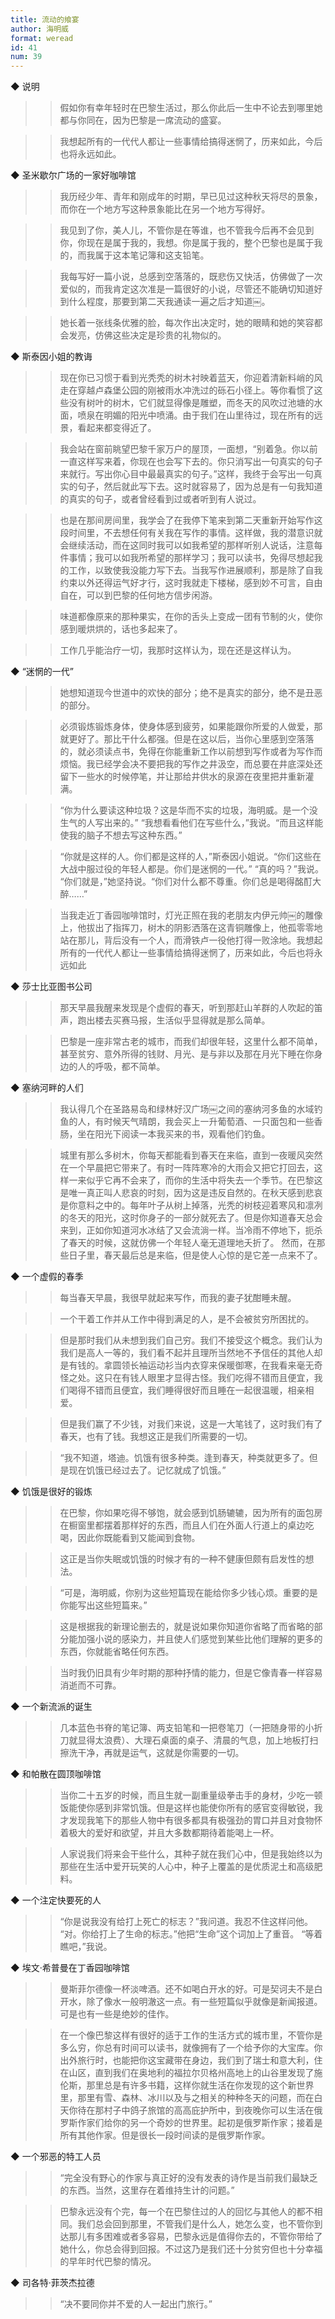 ```yaml
---
title: 流动的飨宴
author: 海明威
format: weread
id: 41
num: 39
---
```


◆ 说明

>> 假如你有幸年轻时在巴黎生活过，那么你此后一生中不论去到哪里她都与你同在，因为巴黎是一席流动的盛宴。

>> 我想起所有的一代代人都让一些事情给搞得迷惘了，历来如此，今后也将永远如此。


◆ 圣米歇尔广场的一家好咖啡馆

>> 我历经少年、青年和刚成年的时期，早已见过这种秋天将尽的景象，而你在一个地方写这种景象能比在另一个地方写得好。

>> 我见到了你，美人儿，不管你是在等谁，也不管我今后再不会见到你，你现在是属于我的，我想。你是属于我的，整个巴黎也是属于我的，而我属于这本笔记簿和这支铅笔。

>> 我每写好一篇小说，总感到空落落的，既悲伤又快活，仿佛做了一次爱似的，而我肯定这次准是一篇很好的小说，尽管还不能确切知道好到什么程度，那要到第二天我通读一遍之后才知道￼。

>> 她长着一张线条优雅的脸，每次作出决定时，她的眼睛和她的笑容都会发亮，仿佛这些决定是珍贵的礼物似的。


◆ 斯泰因小姐的教诲

>> 现在你已习惯于看到光秃秃的树木衬映着蓝天，你迎着清新料峭的风走在穿越卢森堡公园的刚被雨水冲洗过的砾石小径上。等你看惯了这些没有树叶的树木，它们就显得像是雕塑，而冬天的风吹过池塘的水面，喷泉在明媚的阳光中喷涌。由于我们在山里待过，现在所有的远景，看起来都变得近了。

>> 我会站在窗前眺望巴黎千家万户的屋顶，一面想，“别着急。你以前一直这样写来着，你现在也会写下去的。你只消写出一句真实的句子来就行。写出你心目中最最真实的句子。”这样，我终于会写出一句真实的句子，然后就此写下去。这时就容易了，因为总是有一句我知道的真实的句子，或者曾经看到过或者听到有人说过。

>> 也是在那间房间里，我学会了在我停下笔来到第二天重新开始写作这段时间里，不去想任何有关我在写作的事情。这样做，我的潜意识就会继续活动，而在这同时我可以如我希望的那样听别人说话，注意每件事情；我可以如我所希望的那样学习；我可以读书，免得尽想起我的工作，以致使我没能力写下去。当我写作进展顺利，那是除了自我约束以外还得运气好才行，这时我就走下楼梯，感到妙不可言，自由自在，可以到巴黎的任何地方信步闲游。

>> 味道都像原来的那种果实，在你的舌头上变成一团有节制的火，使你感到暖烘烘的，话也多起来了。

>> 工作几乎能治疗一切，我那时这样认为，现在还是这样认为。


◆ “迷惘的一代”

>> 她想知道现今世道中的欢快的部分；绝不是真实的部分，绝不是丑恶的部分。

>> 必须锻炼锻炼身体，使身体感到疲劳，如果能跟你所爱的人做爱，那就更好了。那比干什么都强。但是在这以后，当你心里感到空落落的，就必须读点书，免得在你能重新工作以前想到写作或者为写作而烦恼。我已经学会决不要把我的写作之井汲空，而总要在井底深处还留下一些水的时候停笔，并让那给井供水的泉源在夜里把井重新灌满。

>> “你为什么要读这种垃圾？这是华而不实的垃圾，海明威。是一个没生气的人写出来的。”
“我想看看他们在写些什么，”我说。“而且这样能使我的脑子不想去写这种东西。”

>> “你就是这样的人。你们都是这样的人，”斯泰因小姐说。“你们这些在大战中服过役的年轻人都是。你们是迷惘的一代。”
“真的吗？”我说。
“你们就是，”她坚持说。“你们对什么都不尊重。你们总是喝得酩酊大醉……”

>> 当我走近丁香园咖啡馆时，灯光正照在我的老朋友内伊元帅￼的雕像上，他拔出了指挥刀，树木的阴影洒落在这青铜雕像上，他孤零零地站在那儿，背后没有一个人，而滑铁卢一役他打得一败涂地。我想起所有的一代代人都让一些事情给搞得迷惘了，历来如此，今后也将永远如此


◆ 莎士比亚图书公司

>> 那天早晨我醒来发现是个虚假的春天，听到那赶山羊群的人吹起的笛声，跑出楼去买赛马报，生活似乎显得就是那么简单。

>> 巴黎是一座非常古老的城市，而我们却很年轻，这里什么都不简单，甚至贫穷、意外所得的钱财、月光、是与非以及那在月光下睡在你身边的人的呼吸，都不简单。


◆ 塞纳河畔的人们

>> 我认得几个在圣路易岛和绿林好汉广场￼之间的塞纳河多鱼的水域钓鱼的人，有时候天气晴朗，我会买上一升葡萄酒、一只面包和一些香肠，坐在阳光下阅读一本我买来的书，观看他们钓鱼。

>> 城里有那么多树木，你每天都能看到春天在来临，直到一夜暖风突然在一个早晨把它带来了。有时一阵阵寒冷的大雨会又把它打回去，这样一来似乎它再不会来了，而你的生活中将失去一个季节。在巴黎这是唯一真正叫人悲哀的时刻，因为这是违反自然的。在秋天感到悲哀是你意料之中的。每年叶子从树上掉落，光秃的树枝迎着寒风和凛冽的冬天的阳光，这时你身子的一部分就死去了。但是你知道春天总会来到，正如你知道河水冰结了又会流淌一样。当冷雨不停地下，扼杀了春天的时候，这就仿佛一个年轻人毫无道理地夭折了。
然而，在那些日子里，春天最后总是来临，但是使人心惊的是它差一点来不了。


◆ 一个虚假的春季

>> 每当春天早晨，我很早就起来写作，而我的妻子犹酣睡未醒。

>> 一个干着工作并从工作中得到满足的人，是不会被贫穷所困扰的。

>> 但是那时我们从未想到我们自己穷。我们不接受这个概念。我们认为我们是高人一等的，我们看不起并且理所当然地不予信任的其他人却是有钱的。拿圆领长袖运动衫当内衣穿来保暖御寒，在我看来毫无奇怪之处。这只在有钱人眼里才显得古怪。我们吃得不错而且便宜，我们喝得不错而且便宜，我们睡得很好而且睡在一起很温暖，相亲相爱。

>> 但是我们赢了不少钱，对我们来说，这是一大笔钱了，这时我们有了春天，也有了钱。我想这正是我们所需要的一切。

>> “我不知道，塔迪。饥饿有很多种类。逢到春天，种类就更多了。但是现在饥饿已经过去了。记忆就成了饥饿。”


◆ 饥饿是很好的锻炼

>> 在巴黎，你如果吃得不够饱，就会感到饥肠辘辘，因为所有的面包房在橱窗里都摆着那样好的东西，而且人们在外面人行道上的桌边吃喝，因此你既能看到又能闻到食物。

>> 这正是当你失眠或饥饿的时候才有的一种不健康但颇有启发性的想法。

>> “可是，海明威，你别为这些短篇现在能给你多少钱心烦。重要的是你能写出这些短篇来。”

>> 这是根据我的新理论删去的，就是说如果你知道你省略了而省略的部分能加强小说的感染力，并且使人们感觉到某些比他们理解的更多的东西，你就能省略任何东西。

>> 当时我仍旧具有少年时期的那种抒情的能力，但是它像青春一样容易消逝而不可靠。


◆ 一个新流派的诞生

>> 几本蓝色书脊的笔记簿、两支铅笔和一把卷笔刀（一把随身带的小折刀就显得太浪费）、大理石桌面的桌子、清晨的气息，加上地板打扫擦洗干净，再就是运气，这就是你需要的一切。


◆ 和帕散在圆顶咖啡馆

>> 当你二十五岁的时候，而且生就一副重量级拳击手的身材，少吃一顿饭能使你感到非常饥饿。但是这样也能使你所有的感官变得敏锐，我才发现我笔下的那些人物中有很多都具有极强劲的胃口并且对食物怀着极大的爱好和欲望，并且大多数都期待着能喝上一杯。

>> 人家说我们将来会干些什么，其种子就在我们心中，但是我始终以为那些在生活中爱开玩笑的人心中，种子上覆盖的是优质泥土和高级肥料。


◆ 一个注定快要死的人

>> “你是说我没有给打上死亡的标志？”我问道。我忍不住这样问他。
“对。你给打上了生命的标志。”他把“生命”这个词加上了重音。
“等着瞧吧，”我说。


◆ 埃文·希普曼在丁香园咖啡馆

>> 曼斯菲尔德像一杯淡啤酒。还不如喝白开水的好。可是契诃夫不是白开水，除了像水一般明澈这一点。有一些短篇似乎就像是新闻报道。可是也有一些是绝妙的佳作。

>> 在一个像巴黎这样有很好的适于工作的生活方式的城市里，不管你是多么穷，你总有时间可以读书，就像拥有了一个给予你的大宝库。你出外旅行时，也能把你这宝藏带在身边，我们到了瑞士和意大利，住在山区，直到我们在奥地利的福拉尔贝格州高地上的山谷里发现了施伦斯，那里总是有许多书籍，这样你就生活在你发现的这个新世界里，那里有雪、森林、冰川以及与之相关的种种冬天的问题，而在白天你待在那村子中鸽子旅馆的高高庇护所中，到夜晚你可以生活在俄罗斯作家们给你的另一个奇妙的世界里。起初是俄罗斯作家；接着是所有其他作家。但是很长一段时间读的是俄罗斯作家。


◆ 一个邪恶的特工人员

>> “完全没有野心的作家与真正好的没有发表的诗作是当前我们最缺乏的东西。当然，这里存在着维持生计的问题。”

>> 巴黎永远没有个完，每一个在巴黎住过的人的回忆与其他人的都不相同。我们总会回到那里，不管我们是什么人，她怎么变，也不管你到达那儿有多困难或者多容易，巴黎永远是值得你去的，不管你带给了她什么，你总会得到回报。不过这乃是我们还十分贫穷但也十分幸福的早年时代巴黎的情况。


◆ 司各特·菲茨杰拉德

>> “决不要同你并不爱的人一起出门旅行。”

